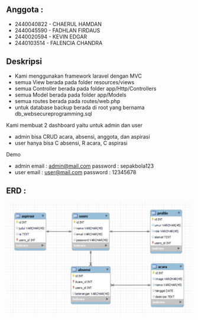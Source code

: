 ## Anggota :
 - 2440040822 - CHAERUL HAMDAN
 - 2440045590 - FADHLAN FIRDAUS
 - 2440020594 - KEVIN EDGAR
 - 2440103514 - FALENCIA CHANDRA

## Deskripsi
- Kami menggunakan framework laravel dengan MVC
- semua View berada pada folder resources/views
- semua Controller berada pada folder app/Http/Controllers
- semua Model berada pada folder app/Models
- semua routes berada pada routes/web.php
- untuk database backup berada di root yang bernama db_websecureprogramming.sql

Kami membuat 2 dashboard yaitu untuk admin dan user
- admin bisa CRUD acara, absensi, anggota, dan aspirasi
- user hanya bisa C absensi, R acara, C aspirasi

Demo
- admin
  email : admin@mail.com
  password : sepakbola123
- user 
  email : user@mail.com
  password : 12345678

## ERD :
<p align="center"><img src="public/images/erd.png" alt="Build Status"></p>

